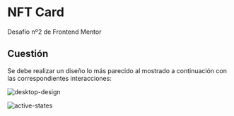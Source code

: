 # NFT Card
Desafío nº2 de Frontend Mentor

## Cuestión
Se debe realizar un diseño lo más parecido al mostrado a continuación con las correspondientes interacciones:

![desktop-design](https://user-images.githubusercontent.com/16647012/157735865-157db7ec-3941-4817-aef4-10bbacdba10d.jpg)


![active-states](https://user-images.githubusercontent.com/16647012/157735917-fff96149-b285-4cf2-ba97-94101014fad4.jpg)
